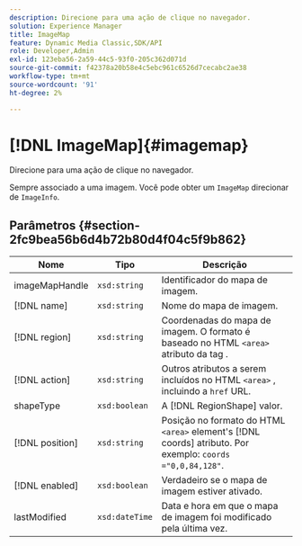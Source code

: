 ```yaml
---
description: Direcione para uma ação de clique no navegador.
solution: Experience Manager
title: ImageMap
feature: Dynamic Media Classic,SDK/API
role: Developer,Admin
exl-id: 123eba56-2a59-44c5-93f0-205c362d071d
source-git-commit: f42378a20b58e4c5ebc961c6526d7cecabc2ae38
workflow-type: tm+mt
source-wordcount: '91'
ht-degree: 2%

---
```


# [!DNL ImageMap]{#imagemap}

Direcione para uma ação de clique no navegador.

Sempre associado a uma imagem. Você pode obter um `ImageMap` direcionar de `ImageInfo`.

## Parâmetros {#section-2fc9bea56b6d4b72b80d4f04c5f9b862}

| Nome | Tipo | Descrição |
|---|---|---|
| imageMapHandle | `xsd:string` | Identificador do mapa de imagem. |
| [!DNL name] | `xsd:string` | Nome do mapa de imagem. |
| [!DNL region] | `xsd:string` | Coordenadas do mapa de imagem. O formato é baseado no HTML `<area>` atributo da tag . |
| [!DNL action] | `xsd:string` | Outros atributos a serem incluídos no HTML `<area>` , incluindo a `href` URL. |
| shapeType | `xsd:boolean` | A [!DNL RegionShape] valor. |
| [!DNL position] | `xsd:string` | Posição no formato do HTML `<area>` element&#39;s [!DNL coords] atributo. Por exemplo: `coords ="0,0,84,128"`. |
| [!DNL enabled] | `xsd:boolean` | Verdadeiro se o mapa de imagem estiver ativado. |
| lastModified | `xsd:dateTime` | Data e hora em que o mapa de imagem foi modificado pela última vez. |
